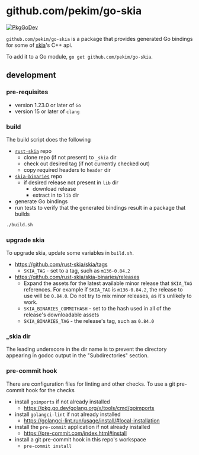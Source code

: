 # github.com/pekim/go-skia

[![PkgGoDev](https://pkg.go.dev/badge/github.com/pekim/go-skia)](https://pkg.go.dev/github.com/pekim/go-skia)

`github.com/pekim/go-skia` is a package that provides generated Go bindings
for some of [skia](https://skia.org/)'s C++ api.

To add it to a Go module, `go get github.com/pekim/go-skia`.

## development

### pre-requisites

- version 1.23.0 or later of `Go`
- version 15 or later of `clang`

### build

The build script does the following

- [`rust-skia`](https://github.com/rust-skia/skia) repo
  - clone repo (if not present) to `_skia` dir
  - check out desired tag (if not currently checked out)
  - copy required headers to `header` dir
- [`skia-binaries`](https://github.com/rust-skia/skia-binaries) repo
  - if desired release not present in `lib` dir
    - download release
    - extract in to `lib` dir
- generate Go bindings
- run tests to verify that the generated bindings result in a package that builds

```sh
./build.sh
```

### upgrade skia

To upgrade skia, update some variables in `build.sh`.

- https://github.com/rust-skia/skia/tags
  - `SKIA_TAG` - set to a tag, such as `m136-0.84.2`
- https://github.com/rust-skia/skia-binaries/releases
  - Expand the assets for the latest available minor release that `SKIA_TAG` references.
    For example if `SKIA_TAG` is `m136-0.84.2`, the release to use will be `0.84.0`.
    Do not try to mix minor releases, as it's unlikely to work.
  - `SKIA_BINARIES_COMMITHASH` - set to the hash used in all of the release's downloadable assets
  - `SKIA_BINARIES_TAG` - the release's tag, such as `0.84.0`

### \_skia dir

The leading underscore in the dir name is to prevent the directory appearing in godoc output
in the "Subdirectories" section.

### pre-commit hook

There are configuration files for linting and other checks.
To use a git pre-commit hook for the checks

- install `goimports` if not already installed
  - https://pkg.go.dev/golang.org/x/tools/cmd/goimports
- install `golangci-lint` if not already installed
  - https://golangci-lint.run/usage/install/#local-installation
- install the `pre-commit` application if not already installed
  - https://pre-commit.com/index.html#install
- install a git pre-commit hook in this repo's workspace
  - `pre-commit install`
